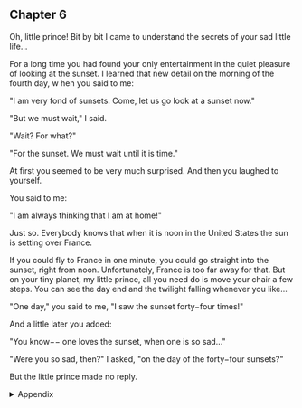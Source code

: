 ## Chapter 6


Oh, little prince! Bit by bit I came to understand the secrets of your sad little life...

For a long time you had found your only entertainment in the quiet pleasure of
looking at the sunset. I learned that new detail on the morning of the fourth day, w
hen you said to me:

"I am very fond of sunsets. Come, let us go look at a sunset now."

"But we must wait," I said.

"Wait? For what?"

"For the sunset. We must wait until it is time."

At first you seemed to be very much surprised. And then you laughed to yourself.

You said to me:

"I am always thinking that I am at home!"

Just so. Everybody knows that when it is noon in the United States the sun is
setting over France.

If you could fly to France in one minute, you could go straight into the sunset,
right from noon. Unfortunately, France is too far away for that. But on your tiny
planet, my little prince, all you need do is move your chair a few steps. You can
see the day end and the twilight falling whenever you like...

"One day," you said to me, "I saw the sunset forty−four times!"

And a little later you added:

"You know−− one loves the sunset, when one is so sad..."

"Were you so sad, then?" I asked, "on the day of the forty−four sunsets?"

But the little prince made no reply.


<details>
<summary>Appendix</summary>


</details>